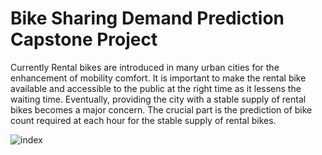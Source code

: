 # Bike Sharing Demand Prediction Capstone Project
Currently Rental bikes are introduced in many urban cities for the enhancement of mobility comfort. It is important to make the rental bike available and accessible to the public at the right time as it lessens the waiting time. Eventually, providing the city with a stable supply of rental bikes becomes a major concern. The crucial part is the prediction of bike count required at each hour for the stable supply of rental bikes.

![index](https://user-images.githubusercontent.com/32620288/136737465-191d79f3-a382-40b5-93d4-51b42c037a04.jpg)
